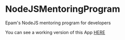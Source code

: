 # NodeJSMentoringProgram
Epam's NodeJS mentoring program for developers

You can see a working version of this App [HERE](https://nodejsmentoring.herokuapp.com/login)
